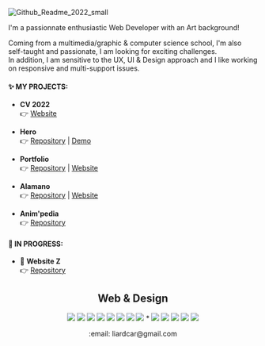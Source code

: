 ![Github_Readme_2022_small](https://user-images.githubusercontent.com/65663844/150649071-c2273d51-d2ac-4fa1-9d7b-66ca8551738b.png)  

I'm a passionnate enthusiastic Web Developer with an Art background!  

Coming from a multimedia/graphic & computer science school, I'm also self-taught and passionate, I am looking for exciting challenges.  
In addition, I am sensitive to the UX, UI & Design approach and I like working on responsive and multi-support issues.

#### :sparkles: MY PROJECTS:

- __CV 2022__  
👉 [Website](https://caro-l-dev.github.io/online-cv/) 

- __Hero__  
👉 [Repository](https://github.com/Caro-L-dev/Hero) | [Demo](https://www.youtube.com/watch?v=yRnSeJcDcPs&t=2751s)  

- __Portfolio__  
👉 [Repository](https://github.com/Caro-L-dev/Portfolio-Gatsby) | [Website](https://stupefied-rosalind-49511b.netlify.app/)

- __Alamano__  
👉 [Repository](https://github.com/Caro-L-dev/Alamano) | [Website](https://reverent-elion-ffce4c.netlify.app/?#)

- __Anim'pedia__  
👉 [Repository](https://github.com/Caro-L-dev/Anim-pedia)

#### :construction: IN PROGRESS:

- :frog: __Website Z__  
👉 [Repository](https://github.com/Caro-L-dev/Multi-page-website-z)  


<h2 align="center">Web & Design</h2>
<p align="center">
<img src="https://img.shields.io/badge/HTML5-E34F26?style=flat&logo=html5&logoColor=white"/>
<img src="https://img.shields.io/badge/CSS3-1572B6?style=flat&logo=css3&logoColor=white"/>
<img src="https://img.shields.io/badge/Sass-CC6699?style=flat&logo=sass&logoColor=white"/>
<img src="https://img.shields.io/badge/JavaScript-323330?style=flat&logo=javascript&logoColor=F7DF1E"/>
<img src="https://img.shields.io/badge/React-20232A?style=flat&logo=react&logoColor=61DAFB"/>
<img src="https://img.shields.io/badge/-Vue-4fc08d?style=flat&logo=vuedotjs&logoColor=fff"/>
<img src="https://img.shields.io/badge/Node.js-43853D?style=flat&logo=node.js&logoColor=white"/>
<img src="https://img.shields.io/badge/TypeScript-007ACC?style=flat&logo=typescript&logoColor=white"/>
<span>*</span>
<img src="https://img.shields.io/badge/-Photoshop-31A8FF?style=flat&logo=adobe-photoshop&logoColor=white"/>
<img src="https://img.shields.io/badge/-Illustrator-FF9A00?style=flat&logo=adobe-illustrator&logoColor=black"/>
<img src="https://img.shields.io/badge/Adobe%20After%20Effects-9999FF.svg?style=flate&logo=Adobe%20After%20Effects&logoColor=white"/>
<img src="https://img.shields.io/badge/figma-%23F24E1E.svg?style=flate&logo=figma&logoColor=white"/>
<img src="https://img.shields.io/badge/Krita-203759?style=flat&logo=krita&logoColor=EEF37B"/>
</p>

<p align="center"> :email: liardcar@gmail.com</p>
